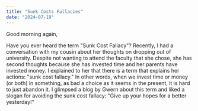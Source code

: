 ```yaml
---
title: "Sunk Costs Fallacies"
date: "2024-07-19"
---
```


Good morning again,

Have you ever heard the term "Sunk Cost Fallacy"? Recently, I had a conversation with my cousin about her thoughts on dropping out of university. Despite not wanting to attend the faculty that she chose, she has second thoughts because she has invested time and her parents have invested money. I explained to her that there is a term that explains her actions: "sunk cost fallacy." In other words, when we invest time or money (or both) in something, as bad a choice as it seems in the present, it is hard to just abandon it.
I glimpsed a blog by Gwern about this term and liked a slogan for avoiding the sunk cost fallacy: "Give up your hopes for a better yesterday!"
